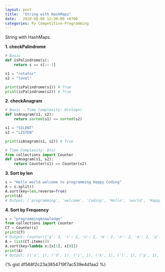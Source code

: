 ```yaml
---
layout: post
title:  "String with HashMaps"
date:   2020-08-06 12:30:00 +0700
categories: Py Competitive-Programming
---
```


String with HashMaps.

**1. checkPalindrome**

```py
# Basic
def isPalindrome(s):
    return s == s[::-1]

s1 = "rotator"
s2 = "level"

print(isPalindrome(s1)) # True
print(isPalindrome(s2)) # True
```

**2. checkAnagram**
```py
# Basic - Time Complexity: O(nlogn)
def isAnagram(s1, s2):
    return sorted(s1) == sorted(s2)

s1 = "SILENT"
s2 = "LISTEN"

print(isAnagram(s1, s2)) # True
```
```py
# Time Complexity: O(n)
from collections import Counter
def isAnagram(s1, s2):
    return Counter(s1) == Counter(s2)
```
**3. Sort by len**
```py
s = "Hello world welcome to programming Happy Coding"
A = s.split()
A.sort(key=len,reverse=True)
print(A)
# Output: ['programming', 'welcome', 'Coding', 'Hello', 'world', 'Happy', 'to']
```
**4. Sort by Frequency**
```py
s = "programmingknowledge"
from collections import Counter
CT = Counter(s)
print(CT)
# Output: Counter({'g': 3, 'r': 2, 'o': 2, 'm': 2, 'n': 2, 'e': 2, 'p': 1, 'a': 1, 'i': 1, 'k': 1, 'w': 1, 'l': 1, 'd': 1})
A = list(CT.items())
A.sort(key=lambda x:[x[1], x[0]])
print(A)
# Output: [('a', 1), ('d', 1), ('i', 1), ('k', 1), ('l', 1), ('p', 1), ('w', 1), ('e', 2), ('m', 2), ('n', 2), ('o', 2), ('r', 2), ('g', 3)]
```

{% gist df568f2c23a3854719f7ac539e4d1aa2 %}